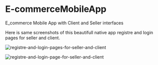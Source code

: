 # E-commerceMobileApp
 E_commerce Mobile App with Client and Seller interfaces
 
 Here is same screenshots of this beautifull native app registre and login pages for seller and client. 
 
![registre-and-login-pages-for-seller-and-client](https://user-images.githubusercontent.com/60188744/186475092-618d2dc2-bd8a-4f83-917b-fea827cea3a9.png)

![registre-and-login-page-for-seller-and-client](https://user-images.githubusercontent.com/60188744/186475548-59603699-39d2-4e52-9588-8cd5d31f4cf4.png)
